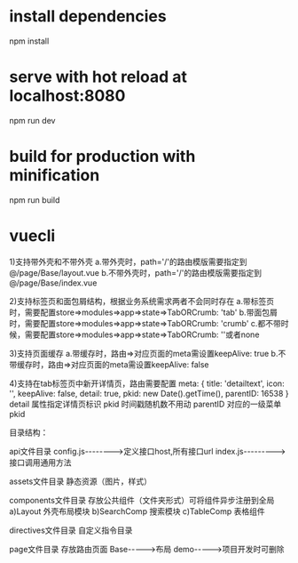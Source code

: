 
# install dependencies
npm install

# serve with hot reload at localhost:8080
npm run dev

# build for production with minification
npm run build

# vuecli
1)支持带外壳和不带外壳
  a.带外壳时，path='/'的路由模版需要指定到@/page/Base/layout.vue
  b.不带外壳时，path='/'的路由模版需要指定到@/page/Base/index.vue

2)支持标签页和面包屑结构，根据业务系统需求两者不会同时存在
  a.带标签页时，需要配置store=>modules=>app=>state=>TabORCrumb: 'tab'
  b.带面包屑时，需要配置store=>modules=>app=>state=>TabORCrumb: 'crumb'
  c.都不带时候，需要配置store=>modules=>app=>state=>TabORCrumb: ''或者none

3)支持页面缓存
  a.带缓存时，路由=>对应页面的meta需设置keepAlive: true
  b.不带缓存时，路由=>对应页面的meta需设置keepAlive: false

4)支持在tab标签页中新开详情页，路由需要配置
  meta: { title: 'detailtext', icon: '', keepAlive: false, detail: true, pkid: new Date().getTime(), parentID: 16538 }
  detail 属性指定详情页标识
  pkid 时间戳随机数不用动
  parentID 对应的一级菜单pkid


目录结构：

api文件目录
  config.js-------->定义接口host,所有接口url
  index.js--------->接口调用通用方法

assets文件目录
  静态资源（图片，样式）

components文件目录
  存放公共组件（文件夹形式）可将组件异步注册到全局
  a)Layout 外壳布局模块
  b)SearchComp 搜索模块
  c)TableComp 表格组件

directives文件目录
  自定义指令目录

page文件目录
  存放路由页面
  Base----->布局
  demo----->项目开发时可删除







